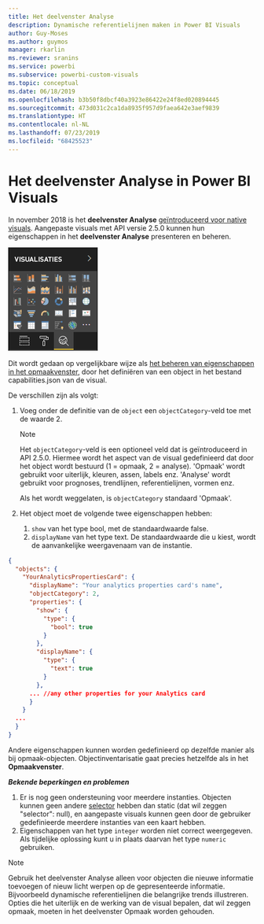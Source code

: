 ```yaml
---
title: Het deelvenster Analyse
description: Dynamische referentielijnen maken in Power BI Visuals
author: Guy-Moses
ms.author: guymos
manager: rkarlin
ms.reviewer: sranins
ms.service: powerbi
ms.subservice: powerbi-custom-visuals
ms.topic: conceptual
ms.date: 06/18/2019
ms.openlocfilehash: b3b50f8dbcf40a3923e86422e24f8ed020894445
ms.sourcegitcommit: 473d031c2ca1da8935f957d9faea642e3aef9839
ms.translationtype: HT
ms.contentlocale: nl-NL
ms.lasthandoff: 07/23/2019
ms.locfileid: "68425523"
---
```

# <a name="analytics-pane-in-power-bi-visuals"></a>Het deelvenster Analyse in Power BI Visuals

In november 2018 is het **deelvenster Analyse** [geïntroduceerd voor native visuals](https://docs.microsoft.com/power-bi/desktop-analytics-pane).
Aangepaste visuals met API versie 2.5.0 kunnen hun eigenschappen in het **deelvenster Analyse** presenteren en beheren.

![Het deelvenster Analyse](./media/visualization-pane-analytics-tab.png)

Dit wordt gedaan op vergelijkbare wijze als [het beheren van eigenschappen in het opmaakvenster](https://docs.microsoft.com/power-bi/developer/custom-visual-develop-tutorial-format-options), door het definiëren van een object in het bestand capabilities.json van de visual. 

De verschillen zijn als volgt:

1. Voeg onder de definitie van de `object` een `objectCategory`-veld toe met de waarde 2.

    > [!NOTE]
    > Het `objectCategory`-veld is een optioneel veld dat is geïntroduceerd in API 2.5.0. Hiermee wordt het aspect van de visual gedefinieerd dat door het object wordt bestuurd (1 = opmaak, 2 = analyse). 'Opmaak' wordt gebruikt voor uiterlijk, kleuren, assen, labels enz. 'Analyse' wordt gebruikt voor prognoses, trendlijnen, referentielijnen, vormen enz.
    >
    > Als het wordt weggelaten, is `objectCategory` standaard 'Opmaak'.

2. Het object moet de volgende twee eigenschappen hebben:
    1. `show` van het type bool, met de standaardwaarde false.
    2. `displayName` van het type text. De standaardwaarde die u kiest, wordt de aanvankelijke weergavenaam van de instantie.

```json
{
  "objects": {
    "YourAnalyticsPropertiesCard": {
      "displayName": "Your analytics properties card's name",
      "objectCategory": 2,
      "properties": {
        "show": {
          "type": {
            "bool": true
          }
        },
        "displayName": {
          "type": {
            "text": true
          }
        },
      ... //any other properties for your Analytics card
      }
    }
  ...
  }
}
```

Andere eigenschappen kunnen worden gedefinieerd op dezelfde manier als bij opmaak-objecten. Objectinventarisatie gaat precies hetzelfde als in het **Opmaakvenster**.

***Bekende beperkingen en problemen***

  1. Er is nog geen ondersteuning voor meerdere instanties. Objecten kunnen geen andere [selector](https://microsoft.github.io/PowerBI-visuals/docs/concepts/objects-and-properties/#selector) hebben dan static (dat wil zeggen "selector": null), en aangepaste visuals kunnen geen door de gebruiker gedefinieerde meerdere instanties van een kaart hebben.
  2. Eigenschappen van het type `integer` worden niet correct weergegeven. Als tijdelijke oplossing kunt u in plaats daarvan het type `numeric` gebruiken.

> [!NOTE]
> Gebruik het deelvenster Analyse alleen voor objecten die nieuwe informatie toevoegen of nieuw licht werpen op de gepresenteerde informatie. Bijvoorbeeld dynamische referentielijnen die belangrijke trends illustreren.
> Opties die het uiterlijk en de werking van de visual bepalen, dat wil zeggen opmaak, moeten in het deelvenster Opmaak worden gehouden.
